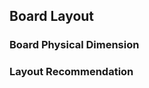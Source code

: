 ## Board Layout

### Board Physical Dimension


<rk-img
  src="/assets/images/datasheet/rak811-breakout-module/rak811-physical-dimension.jpg"
  width="75%"
  figure-number="5"
  caption="RAK811 Physical Dimension"
/>

### Layout Recommendation

<rk-img
  src="/assets/images/datasheet/rak811-breakout-module/rak811-layout.jpg"
  width="75%"
  figure-number="6"
  caption="RAK811 Layout"
/>